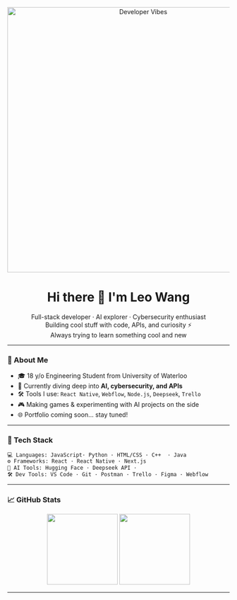 <!-- README.md -->

<p align="center">
  <img src="https://media.giphy.com/media/L8K62iTDkzGX6/giphy.gif" alt="Developer Vibes" width="600"/>
</p>
<h1 align="center">Hi there 👋 I'm Leo Wang</h1>

<p align="center">
  Full-stack developer · AI explorer · Cybersecurity enthusiast<br>
  Building cool stuff with code, APIs, and curiosity ⚡<br>
  Always trying to learn something cool and new
</p>

---

### 🚀 About Me

- 🎓 18 y/o Engineering Student from University of Waterloo
- 🧠 Currently diving deep into **AI, cybersecurity, and APIs**
- 🛠️ Tools I use: `React Native`, `Webflow`, `Node.js`, `Deepseek`, `Trello`
- 🎮 Making games & experimenting with AI projects on the side
- 🌐 Portfolio coming soon... stay tuned!

---

### 🧰 Tech Stack

```bash
💻 Languages: JavaScript· Python · HTML/CSS · C++  · Java
⚙️ Frameworks: React · React Native · Next.js
🧠 AI Tools: Hugging Face · Deepseek API ·
🛠️ Dev Tools: VS Code · Git · Postman · Trello · Figma · Webflow
```

---

### 📈 GitHub Stats

<p align="center">
  <img src="https://github-readme-stats.vercel.app/api?username=leowang-dev&show_icons=true&theme=radical" height="160"/>
  <img src="https://github-readme-stats.vercel.app/api/top-langs/?username=leowang-dev&layout=compact&theme=radical" height="160"/>
</p>


---

